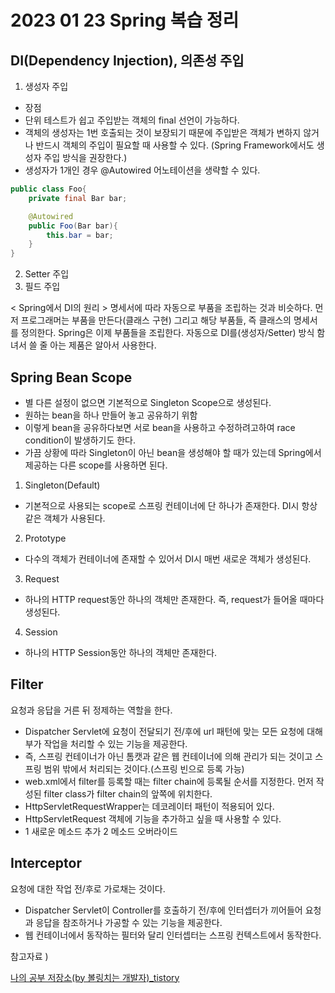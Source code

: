 # 2023 01 23 Spring 복습 정리 

## DI(Dependency Injection), 의존성 주입 
1. 생성자 주입 
- 장점 
- 단위 테스트가 쉽고 주입받는 객체의 final 선언이 가능하다.
- 객체의 생성자는 1번 호출되는 것이 보장되기 때문에 주입받은 객체가 변하지 않거나 반드시 객체의 주입이 필요할 때 사용할 수 있다. (Spring Framework에서도 생성자 주입 방식을 권장한다.)
- 생성자가 1개인 경우 @Autowired 어노테이션을 생략할 수 있다. 

```Java
public class Foo{
    private final Bar bar;

    @Autowired
    public Foo(Bar bar){
        this.bar = bar;
    }
}

```
2. Setter 주입 
3. 필드 주입    

< Spring에서 DI의 원리 >
명세서에 따라 자동으로 부품을 조립하는 것과 비슷하다. 먼저 프로그래머는 부품을 만든다(클래스 구현) 그리고 해당 부품들, 즉 클래스의 명세서를 정의한다. Spring은 이제 부품들을 조립한다. 자동으로 DI를(생성자/Setter) 방식 함녀서 쓸 줄 아는 제품은 알아서 사용한다. 

## Spring Bean Scope
- 별 다른 설정이 없으면 기본적으로 Singleton Scope으로 생성된다. 
- 원하는 bean을 하나 만들어 놓고 공유하기 위함
- 이렇게 bean을 공유하다보면 서로 bean을 사용하고 수정하려고하여 race condition이 발생하기도 한다. 
- 가끔 상황에 따라 Singleton이 아닌 bean을 생성해야 할 때가 있는데 Spring에서 제공하는 다른 scope를 사용하면 된다. 
1. Singleton(Default)
- 기본적으로 사용되는 scope로 스프링 컨테이너에 단 하나가 존재한다. DI시 항상 같은 객체가 사용된다. 
2. Prototype
- 다수의 객체가 컨테이너에 존재할 수 있어서 DI시 매번 새로운 객체가 생성된다. 
3. Request
- 하나의 HTTP request동안 하나의 객체만 존재한다. 즉, request가 들어올 때마다 생성된다. 
4. Session
- 하나의 HTTP Session동안 하나의 객체만 존재한다. 

## Filter
요청과 응답을 거른 뒤 정제하는 역할을 한다.
- Dispatcher Servlet에 요청이 전달되기 전/후에 url 패턴에 맞는 모든 요청에 대해 부가 작업을 처리할 수 있는 기능을 제공한다. 
- 즉, 스프링 컨테이너가 아닌 톰캣과 같은 웹 컨테이너에 의해 관리가 되는 것이고 스프링 범위 밖에서 처리되는 것이다.(스프링 빈으로 등록 가능)
- web.xml에서 filter를 등록할 때는 filter chain에 등록될 순서를 지정한다. 먼저 작성된 filter class가 filter chain의 앞쪽에 위치한다. 
- HttpServletRequestWrapper는 데코레이터 패턴이 적용되어 있다. 
- HttpServletRequest 객체에 기능을 추가하고 싶을 때 사용할 수 있다. 
- 1 새로운 메소드 추가  2 메소드 오버라이드

## Interceptor
요청에 대한 작업 전/후로 가로채는 것이다. 
- Dispatcher Servlet이 Controller를 호출하기 전/후에 인터셉터가 끼어들어 요청과 응답을 참조하거나 가공할 수 있는 기능을 제공한다. 
- 웹 컨테이너에서 동작하는 필터와 달리 인터셉터는 스프링 컨텍스트에서 동작한다. 




참고자료 )

[나의 공부 저장소(by 볼링치는 개발자)_tistory](https://programforlife.tistory.com/103)